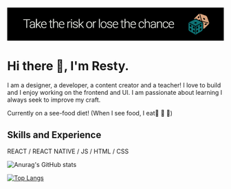 ![I am a designer, developer, content creator and a teacher!](https://github.com/R3sty/R3sty/blob/main/banner.jpg)

# Hi there 👋, I'm Resty.
I am a designer, a developer, a content creator and a teacher!
I love to build and I enjoy working on the frontend and UI. 
I am passionate about learning I always seek to improve my craft. 

Currently on a see-food diet! (When I see food, I eat🍕 🍔 🍛)


## Skills and Experience
REACT / REACT NATIVE / JS / HTML / CSS


![Anurag's GitHub stats](https://github-readme-stats.vercel.app/api?username=R3sty&show_icons=true&theme=radical)

[![Top Langs](https://github-readme-stats.vercel.app/api/top-langs/?username=R3sty&layout=compact&show_icons=true&theme=radical)](https://github.com/R3sty/github-readme-stats)

